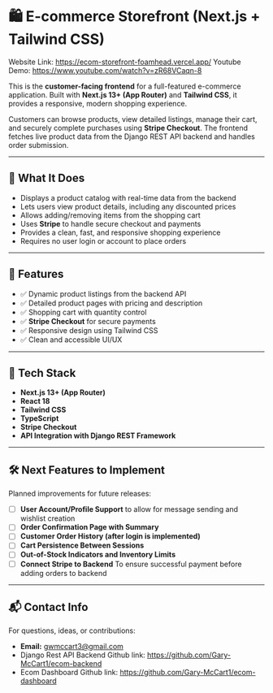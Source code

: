 # 🛍️ E-commerce Storefront (Next.js + Tailwind CSS)

Website Link: https://ecom-storefront-foamhead.vercel.app/
Youtube Demo: https://www.youtube.com/watch?v=zR68VCaqn-8

This is the **customer-facing frontend** for a full-featured e-commerce application. Built with **Next.js 13+ (App Router)** and **Tailwind CSS**, it provides a responsive, modern shopping experience.

Customers can browse products, view detailed listings, manage their cart, and securely complete purchases using **Stripe Checkout**. The frontend fetches live product data from the Django REST API backend and handles order submission.

---

## 🛒 What It Does

- Displays a product catalog with real-time data from the backend  
- Lets users view product details, including any discounted prices  
- Allows adding/removing items from the shopping cart  
- Uses **Stripe** to handle secure checkout and payments  
- Provides a clean, fast, and responsive shopping experience  
- Requires no user login or account to place orders  

---

## 🚀 Features

- ✅ Dynamic product listings from the backend API  
- ✅ Detailed product pages with pricing and description  
- ✅ Shopping cart with quantity control  
- ✅ **Stripe Checkout** for secure payments  
- ✅ Responsive design using Tailwind CSS  
- ✅ Clean and accessible UI/UX  

---

## 🧱 Tech Stack

- **Next.js 13+ (App Router)**  
- **React 18**  
- **Tailwind CSS**  
- **TypeScript**  
- **Stripe Checkout**  
- **API Integration with Django REST Framework**

---

## 🛠️ Next Features to Implement

Planned improvements for future releases:

- [ ] **User Account/Profile Support** to allow for message sending and wishlist creation
- [ ] **Order Confirmation Page with Summary**  
- [ ] **Customer Order History (after login is implemented)**  
- [ ] **Cart Persistence Between Sessions**  
- [ ] **Out-of-Stock Indicators and Inventory Limits**
- [ ] **Connect Stripe to Backend** To ensure successful payment before adding orders to backend

---

## 📬 Contact Info

For questions, ideas, or contributions:

- **Email:** gwmccart3@gmail.com
- Django Rest API Backend Github link: https://github.com/Gary-McCart1/ecom-backend
- Ecom Dashboard Github link: https://github.com/Gary-McCart1/ecom-dashboard

